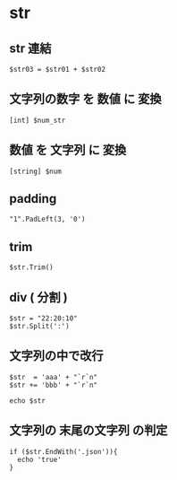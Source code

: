 
# str


## str 連結

```
$str03 = $str01 + $str02
```


## 文字列の数字 を 数値 に 変換

```
[int] $num_str
```


## 数値 を 文字列 に 変換

```
[string] $num
```


## padding

```
"1".PadLeft(3, '0')
```


## trim

```
$str.Trim()
```


## div ( 分割 )

```
$str = "22:20:10"
$str.Split(':')
```


## 文字列の中で改行

```
$str  = 'aaa' + "`r`n"
$str += 'bbb' + "`r`n"

echo $str
```


## 文字列の 末尾の文字列 の判定

```
if ($str.EndWith('.json')){
  echo 'true'
}
```


